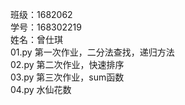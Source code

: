 班级：1682062  
学号：168302219  
姓名：曾仕琪  
01.py 第一次作业，二分法查找，递归方法  
02.py 第二次作业，快速排序  
03.py 第三次作业，sum函数  
04.py 水仙花数  

